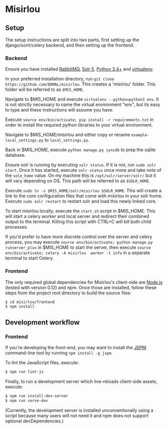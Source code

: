 # Misirlou

## Setup
The setup instructions are split into two parts, first setting up the 
django/sorlr/celery backend, and then setting up the frontend.

### Backend

Ensure you have installed [RabbitMQ](https://www.rabbitmq.com/),
[Solr 5](https://lucene.apache.org/solr/),
[Python 3.4+](https://www.python.org/) and
[virtualenv](https://virtualenv.readthedocs.org/en/latest/installation.html).

In your preferred installation directory, run ``git clone https://github.com/DDMAL/misirlou``.
This creates a 'misirlou' folder. This folder will be referred to as ``$MIS_HOME``.

Navigate to $MIS_HOME and execute ``virtualenv --python=python3 env``. It is not
strictly necessary to name the virtual environment "env",
but its easy to type and these instructions will assume you have.

Execute ``source env/bin/activate; pip install -r requirements.txt`` in order
to install the required python libraries to your virtual environment.

Navigate to $MIS_HOME/misirlou and either copy or rename ``example-local_settings.py``
to ``local_settings.py``.

Back in $MIS_HOME, execute ``python manage.py syncdb`` to prep the sqlite database.

Ensure solr is running by executing ``solr status``. If it is not,
run ``sudo solr start``. Once it has started, execute ``solr status`` once
more and take note of the ``sole_home`` value. On my machine this is 
``/opt/solr/server/solr/`` but it will vary depending on OS. This path
will be referred to as ``$SOLR_HOME``.

Execute ``sudo ln -s $MIS_HOME/solr/misirlou $SOLR_HOME``. This will create
a link to the core configuration files that come with misirlou in your solr home.
Execute ``sudo solr restart`` to restart solr and load this newly linked core.

To start misirlou locally, execute the ``start.sh`` script in $MIS_HOME. This
will start a celery worker and local server and redirect their combined output
to the terminal. Killing this script with CTRL+C will kill both child processes.

If you'd prefer to have more discrete control over the server and celery process,
you may execute ``source env/bin/activate; python manage.py runserver_plus`` in
$MIS_HOME to start the server, then execute 
``source env/bin/activate; celery -A misirlou  worker -l info`` in a separate 
terminal to start Celery.

### Frontend

The only required global dependencies for Misirlou's client-side are [Node.js](https://nodejs.org/) (tested
with version 0.12) and npm. Once those are installed, follow these steps from the project root directory to build
the source files:

```sh
$ cd misirlou/frontend
$ npm install
```

## Development workflow

### Frontend

If you're developing the front-end, you may want to install the [JSPM](https://github.com/jspm/jspm-cli)
command-line tool by running `npm install -g jspm`.

To lint the JavaScript files, execute:

```sh
$ npm run lint-js
```

Finally, to run a development server which live-reloads client-side assets, execute:

```sh
$ npm run install-dev-server
$ npm run serve-dev
```

(Currently, the development server is installed unconventionally using a script because many users will not need
it and npm does not support optional devDependencies.)
